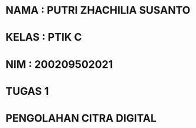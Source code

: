 # NAMA : PUTRI ZHACHILIA SUSANTO
# KELAS : PTIK C 
# NIM : 200209502021
# TUGAS 1
# PENGOLAHAN CITRA DIGITAL 
